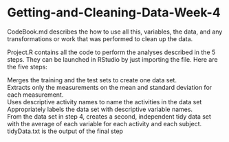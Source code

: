 # Getting-and-Cleaning-Data-Week-4

CodeBook.md describes the how to use all this, variables, the data, and any transformations or work that was performed to clean up the data.

Project.R contains all the code to perform the analyses described in the 5 steps. They can be launched in RStudio by just importing the file. Here are the five steps:

Merges the training and the test sets to create one data set.  
Extracts only the measurements on the mean and standard deviation for each measurement.  
Uses descriptive activity names to name the activities in the data set  
Appropriately labels the data set with descriptive variable names.  
From the data set in step 4, creates a second, independent tidy data set with the average of each variable for each activity and each subject.  
tidyData.txt is the output of the final step
